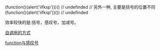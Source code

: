 (function(){alert('iifksp')})() // undefinded
// 另外一种, 主要是括号的位置不同
(function(){alert('iifksp')}()) // undefinded

效率较快的是:括号，感叹号，加减号。

[自调用的方式](http://finalhome.org/JavaScript/%E8%87%AA%E8%B0%83%E7%94%A8%E7%9A%84%E6%96%B9%E5%BC%8F/)

[function与感叹号](https://swordair.com/function-and-exclamation-mark/)
